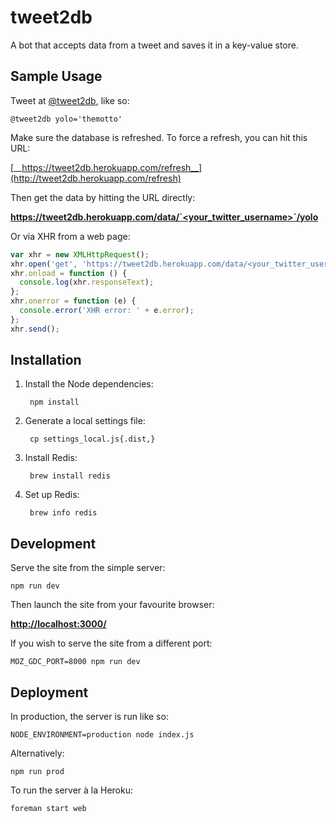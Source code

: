 # tweet2db

A bot that accepts data from a tweet and saves it in a key-value store.


## Sample Usage

Tweet at [@tweet2db](https://twitter.com/tweet2db), like so:

    @tweet2db yolo='themotto'

Make sure the database is refreshed. To force a refresh, you can hit this URL:

[__https://tweet2db.herokuapp.com/refresh__](http://tweet2db.herokuapp.com/refresh)

Then get the data by hitting the URL directly:

[__https://tweet2db.herokuapp.com/data/`<your_twitter_username>`/yolo__](http://tweet2db.herokuapp.com/data/<your_twitter_username>/yolo)

Or via XHR from a web page:

```js
var xhr = new XMLHttpRequest();
xhr.open('get', 'https://tweet2db.herokuapp.com/data/<your_twitter_username>/yolo', true);
xhr.onload = function () {
  console.log(xhr.responseText);
};
xhr.onerror = function (e) {
  console.error('XHR error: ' + e.error);
};
xhr.send();
```


## Installation

1. Install the Node dependencies:

        npm install

2. Generate a local settings file:

        cp settings_local.js{.dist,}

3. Install Redis:

        brew install redis

4. Set up Redis:

        brew info redis


## Development

Serve the site from the simple server:

    npm run dev

Then launch the site from your favourite browser:

[__http://localhost:3000/__](http://localhost:3000/)

If you wish to serve the site from a different port:

    MOZ_GDC_PORT=8000 npm run dev


## Deployment

In production, the server is run like so:

    NODE_ENVIRONMENT=production node index.js

Alternatively:

    npm run prod

To run the server à la Heroku:

    foreman start web

